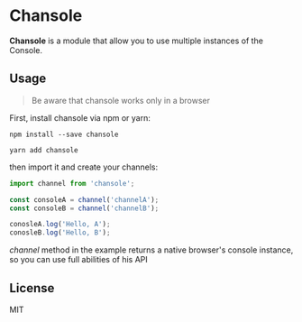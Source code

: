 # Chansole

**Chansole** is a module that allow you to use multiple instances of the Console.

## Usage

> Be aware that chansole works only in a browser

First, install chansole via npm or yarn:

`npm install --save chansole`

`yarn add chansole`

then import it and create your channels:

```js
import channel from 'chansole';

const consoleA = channel('channelA');
const consoleB = channel('channelB');

conosleA.log('Hello, A');
conosleB.log('Hello, B');
```

*channel* method in the example returns a native browser's console instance, so you can use full abilities of his API

## License
MIT
